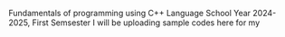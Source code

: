 Fundamentals of programming using C++ Language School Year 2024-2025, First Semsester
I will be uploading sample codes here for my 
